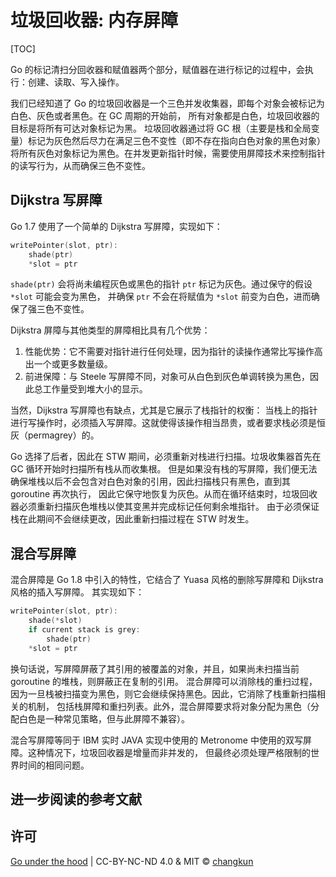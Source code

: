 # 垃圾回收器: 内存屏障

[TOC]

Go 的标记清扫分回收器和赋值器两个部分，赋值器在进行标记的过程中，会执行：创建、读取、写入操作。

我们已经知道了 Go 的垃圾回收器是一个三色并发收集器，即每个对象会被标记为白色、灰色或者黑色。在 GC 周期的开始前，
所有对象都是白色，垃圾回收器的目标是将所有可达对象标记为黑。
垃圾回收器通过将 GC 根（主要是栈和全局变量）标记为灰色然后尽力在满足三色不变性（即不存在指向白色对象的黑色对象）
将所有灰色对象标记为黑色。在并发更新指针时候，需要使用屏障技术来控制指针的读写行为，从而确保三色不变性。

## Dijkstra 写屏障

Go 1.7 使用了一个简单的 Dijkstra 写屏障，实现如下：

```go
writePointer(slot, ptr):
    shade(ptr)
    *slot = ptr
```

`shade(ptr)` 会将尚未编程灰色或黑色的指针 `ptr` 标记为灰色。通过保守的假设 `*slot` 可能会变为黑色，
并确保 `ptr` 不会在将赋值为 `*slot` 前变为白色，进而确保了强三色不变性。

Dijkstra 屏障与其他类型的屏障相比具有几个优势：

1. 性能优势：它不需要对指针进行任何处理，因为指针的读操作通常比写操作高出一个或更多数量级。
2. 前进保障：与 Steele 写屏障不同，对象可从白色到灰色单调转换为黑色，因此总工作量受到堆大小的显示。

当然，Dijkstra 写屏障也有缺点，尤其是它展示了栈指针的权衡：
当栈上的指针进行写操作时，必须插入写屏障。这就使得该操作相当昂贵，或者要求栈必须是恒灰（permagrey）的。

Go 选择了后者，因此在 STW 期间，必须重新对栈进行扫描。垃圾收集器首先在 GC 循环开始时扫描所有栈从而收集根。
但是如果没有栈的写屏障，我们便无法确保堆栈以后不会包含对白色对象的引用，因此扫描栈只有黑色，直到其 goroutine 再次执行，
因此它保守地恢复为灰色。从而在循环结束时，垃圾回收器必须重新扫描灰色堆栈以使其变黑并完成标记任何剩余堆指针。
由于必须保证栈在此期间不会继续更改，因此重新扫描过程在 STW 时发生。

## 混合写屏障

混合屏障是 Go 1.8 中引入的特性，它结合了 Yuasa 风格的删除写屏障和 Dijkstra 风格的插入写屏障。
其实现如下：

```go
writePointer(slot, ptr):
    shade(*slot)
    if current stack is grey:
        shade(ptr)
    *slot = ptr
```

换句话说，写屏障屏蔽了其引用的被覆盖的对象，并且，如果尚未扫描当前 goroutine 的堆栈，则屏蔽正在复制的引用。
混合屏障可以消除栈的重扫过程，因为一旦栈被扫描变为黑色，则它会继续保持黑色。因此，它消除了栈重新扫描相关的机制，
包括栈屏障和重扫列表。此外，混合屏障要求将对象分配为黑色（分配白色是一种常见策略，但与此屏障不兼容）。

混合写屏障等同于 IBM 实时 JAVA 实现中使用的 Metronome 中使用的双写屏障。这种情况下，垃圾回收器是增量而非并发的，
但最终必须处理严格限制的世界时间的相同问题。

## 进一步阅读的参考文献



## 许可

[Go under the hood](https://github.com/changkun/go-under-the-hood) | CC-BY-NC-ND 4.0 & MIT &copy; [changkun](https://changkun.de)
